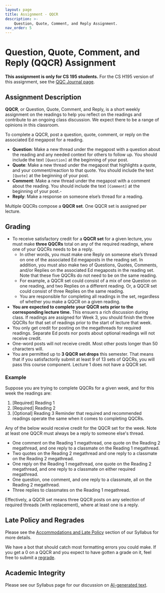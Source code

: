 ```yaml
---
layout: page
title: Assignment - QQCR
description: >-
    Question, Quote, Comment, and Reply Assignment.
nav_order: 5
---
```


# Question, Quote, Comment, and Reply (QQCR) Assignment

**This assignment is only for CS 195 students.** For the CS H195 version of this assignment, see the [QQC Journal page]({{site.baseurl}}/qqc-journal).

## Assignment Description
**QQCR**, or Question, Quote, Comment, and Reply, is a short weekly assignment on the readings to help you reflect on the readings and contribute to an ongoing class discussion.
We expect there to be a range of opinions in this classroom. 

To complete a QQCR, post a question, quote, comment, or reply on the associated Ed megapost for a reading.
  * **Question**: Make a new thread under the megapost with a question about the reading and any needed context for others to follow up. You should include the text `[Question]` at the beginning of your post.
  * **Quote**: Make a new thread under the megapost that highlights a quote, and your comment/reaction to that quote. You should include the text `[Quote]` at the beginning of your post.
  * **Comment**: Make a new thread under the megapost with a comment about the reading. You should include the text `[Comment]` at the beginning of your post.-
  * **Reply**: Make a response on someone else’s thread for a reading.

Multiple QQCRs compose a **QQCR set**. One QQCR set is assigned per lecture.

## Grading
* To receive satisfactory credit for a **QQCR set** for a given lecture, you must make **three QQCRs** total on any of the required readings, where one of your QQCRs needs to be a reply.
  * In other words, you must make one Reply on someone else’s thread on one of the associated Ed megaposts in the reading set. In addition, you must also make two of Questions, Quotes, Comments, and/or Replies on the associated Ed megaposts in the reading set. Note that these five QQCRs do not need to be on the same reading.
  * For example, a QQCR set could consist of a mix of one Question on one reading, and two Replies on a different reading. Or, a QQCR set could consist of three Replies on the same reading.
  * You are responsible for completing all readings in the set, regardless of whether you make a QQCR on a given reading.
* **You are expected to complete your QQCR sets prior to the corresponding lecture time.** This ensuers a rich discussion during class. If readings are assigned for Week 3, you should finish the three QQCRs for that set of readings prior to the start of lecture that week.
* You only get credit for posting on the megathreads for required readings. Separate Ed posts nor posts about optional readings will not receive credit.
* One-word posts will not receive credit. Most other posts longer than 50 characters will.
* You are permitted up to **3 QQCR set drops** this semester. That means that if you satisfactorily submit at least 9 of 13 sets of QQCRs, you will pass this course component. Lecture 1 does not have a QQCR set.

<!--* It is OK for you to post anonymously, meaning your name will be anonymous to fellow classmates but visible to course staff (who will use it for tracking assignment credit).-->
<!--* You do not get credit for posting about optional readings.-->

<!--
  * We reserve the right to give you a zero on a QQCR, or remove your grade for it if we deem your post to be egregiously low-effort. We will inform you and likely allow you to redo this QQCR if this occurs.
  * You *should* post in the **Ed megapost** that course staff create for each reading.
  * You *should not* make private or separate public Ed posts. Doing so will not earn credit. Early on, we might make an effort to merge your posts to the respective Ed megapost, but ultimately you are responsible for moving your posts to the megapost. 
  * "Heart"s on other student posts are encouraged but unfortunately do not count for credit (we have no way of tracking hearts).
  -->

### Example

Suppose you are trying to complete QQCRs for a given week, and for this week the readings are:
1. \[Required\] Reading 1
2. \[Required\] Reading 2
3. \[Optional\] Reading 3
Reminder that required and recommended readings operate the same when it comes to completing QQCRs. 

Any of the below would receive credit for the QQCR set for the week. Note at least one QQCR must always be a reply to someone else's thread.

* One comment on the Reading 1 megathread, one quote on the Reading 2 megathread, and one reply to a classmate on the Reading 1 megathread.
* Two quotes on the Reading 2 megathread and one reply to a classmate on the Reading 2 megathread.
* One reply on the Reading 1 megathread, one quote on the Reading 2 megathread, and one reply to a classmate on either required megathread.
* One question, one comment, and one reply to a classmate, all on the Reading 2 megathread.
* Three replies to classmates on the Reading 1 megathread.

Effectively, a QQCR set means three QQCR posts on any selection of required threads (with replacement), where at least one is a reply. 

<!--
## Formatting

For formatting, we ask that you separate out each QQCR into a different post. They can all be in the same thread, but each should be posted separately. This serves two purposes. For one it makes grading easier, but more importantly it makes replies easier for your peers since they will only be responding to one thing and the train of thought is more clear. 

We also ask that you put a tag indicating which kind of QQCR each post is. For example if you are making a 'quote' post, please put \[Quote\] in the body of the post. As before, this serves the purpose of making grading easier and making it easier for your peers to scan through the responses to a particular post when deciding where to comment. 
-->

## Late Policy and Regrades

Please see the [Accommodations and Late Policy]({{site.baseurl}}/syllabus/#accommodations-regrades-and-late-policy) section of our Syllabus for more details.

We have a bot that should catch most formatting errors you could make. If you get a 0 on a QQCR and you expect to have gotten a grade on it, feel free to submit a [regrade]({{site.baseurl}}/syllabus#accommodations-regrades-and-late-policy).

## Academic Integrity

Please see our Syllabus page for our discussion on [AI-generated text]({{site.baseurl}}/syllabus/#ai-generated-text).
